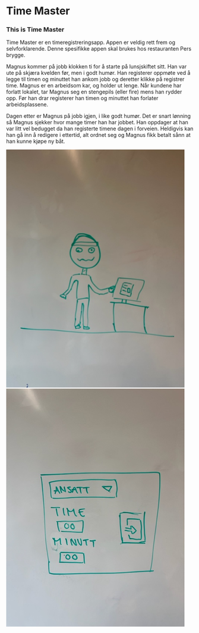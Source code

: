 # Time Master

### This is Time Master

Time Master er en timeregistreringsapp. Appen er veldig rett frem og selvforklarende. Denne spesifikke appen skal brukes hos restauranten Pers brygge. 

Magnus kommer på jobb klokken ti for å starte på lunsjskiftet sitt. Han var ute på skjæra kvelden før, men i godt humør. Han registerer oppmøte ved å legge til timen og minuttet han ankom jobb og deretter klikke på registrer time. Magnus er en arbeidsom kar, og holder ut lenge. Når kundene har forlatt lokalet, tar Magnus seg en stengepils (eller fire) mens han rydder opp. Før han drar registerer han timen og minuttet han forlater arbeidsplassene. 

Dagen etter er Magnus på jobb igjen, i like godt humør. Det er snart lønning så Magnus sjekker hvor mange timer han har jobbet. Han oppdager at han var litt vel bedugget da han registerte timene dagen i forveien. Heldigvis kan han gå inn å redigere i ettertid, alt ordnet seg og Magnus fikk betalt sånn at han kunne kjøpe ny båt. 

<img src="/docs/bilder/magnus.jpg" />
<img src="/docs/bilder/appen.jpg" />